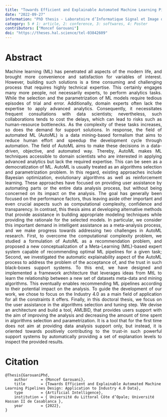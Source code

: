 ```yaml
---
title: "Towards Efficient and Explainable Automated Machine Learning Pipelines Design"
date: "2022-09-27"
information: "PhD thesis - Laboratoire d’Informatique Signal et Image de la Côte d’Opale, Calais France"
category: 5 # 1: article, 2: conference, 3: softwares, 4: Poster
contributors: ["Moncef Garouani"]
doi: "https://theses.hal.science/tel-03842609"
---
```



# Abstract
<p style='text-align: justify;'>
Machine learning (ML) has penetrated all aspects of the modern life, and brought more convenience and satisfaction for variables of interest. However, building such solutions is a time consuming and challenging process that requires highly technical expertise. This certainly engages many more people, not necessarily experts, to perform analytics tasks. While the selection and the parametrization of ML models require tedious episodes of trial and error. Additionally, domain experts often lack the expertise to apply advanced analytics. Consequently, it necessitates frequent consultations with data scientists; nevertheless, such collaborations tends to cost the delays, which can lead to risks such as human-resource bottlenecks. As the complexity of these tasks increases, so does the demand for support solutions. In response, the field of automated ML (AutoML) is a data mining-based formalism that aims to reduce human effort and speedup the development cycle through automation.
The field of AutoML aims to make these decisions in a data-driven, objective, and automated way. Thereby, AutoML makes ML techniques accessible to domain scientists who are interested in applying advanced analytics but lack the required expertise. This can be seen as a democratization of ML. AutoML is usually treated as an algorithms selection and parametrization problem. In this regard, existing approaches include Bayesian optimization, evolutionary algorithms as well as reinforcement learning. These approaches have focused on providing user assistance by automating parts or the entire data analysis process, but without being concerned on its impact on the analysis. The goal has generally been focused on the performance factors, thus leaving aside other important and even crucial aspects such as computational complexity, confidence and transparency. In contrast, this thesis aims at developing alternative methods that provide assistance in building appropriate modeling techniques while providing the rationale for the selected models. In particular, we consider this important demand in intelligent assistance as a meta-analysis process, and we make progress towards addressing two challenges in AutoML research. First, to overcome the computational complexity problem, we studied a formulation of AutoML as a recommendation problem, and proposed a new conceptualization of a Meta-Learning (MtL)-based expert system capable of recommending optimal ML pipelines for a given task; Second, we investigated the automatic explainability aspect of the AutoML process to address the problem of the acceptance of, and the trust in such black-boxes support systems.
To this end, we have designed and implemented a framework architecture that leverages ideas from MtL to learn the relationship between a new set of datasets meta-data and mining algorithms. This eventually enables recommending ML pipelines according to their potential impact on the analysis. To guide the development of our work, we chose to focus on the Industry 4.0 as a main field of application for all the constraints it offers. Finally, in this doctoral thesis, we focus on the user assistance in the algorithms selection and tuning step. We devise an architecture and build a tool, AMLBID, that provides users support with the aim of improving the analysis and decreasing the amount of time spent in algorithms selection and parametrization. It is a tool that for the first time does not aim at providing data analysis support only, but instead, it is oriented towards positively contributing to the trust-in such powerful support systems by automatically providing a set of explanation levels to inspect the provided results.
</p>


# Citation

```
@Thesis{GarouaniPhd,
    author      = {Moncef Garouani},
    title       = {Towards Efficient and Explainable Automated Machine Learning Pipelines Design: Application to Industry 4.0 Data},
    type        = {Artificial Intelligence}, 
    institution = { Université du Littoral Côte d’Opale; Université Hassan II de Casablanca },
    year        = {2022},
}
```